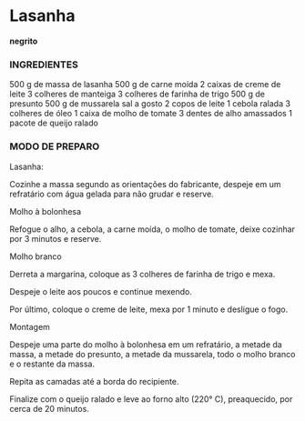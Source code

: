 # Lasanha
**negrito**

### INGREDIENTES
500 g de massa de lasanha
500 g de carne moída
2 caixas de creme de leite
3 colheres de manteiga
3 colheres de farinha de trigo
500 g de presunto
500 g de mussarela
sal a gosto
2 copos de leite
1 cebola ralada
3 colheres de óleo
1 caixa de molho de tomate
3 dentes de alho amassados
1 pacote de queijo ralado

### MODO DE PREPARO
Lasanha:

Cozinhe a massa segundo as orientações do fabricante, despeje em um refratário com água gelada para não grudar e reserve.

Molho à bolonhesa

Refogue o alho, a cebola, a carne moída, o molho de tomate, deixe cozinhar por 3 minutos e reserve.

Molho branco

Derreta a margarina, coloque as 3 colheres de farinha de trigo e mexa.

Despeje o leite aos poucos e continue mexendo.

Por último, coloque o creme de leite, mexa por 1 minuto e desligue o fogo.

Montagem

Despeje uma parte do molho à bolonhesa em um refratário, a metade da massa, a metade do presunto, a metade da mussarela, todo o molho branco e o restante da massa.

Repita as camadas até a borda do recipiente.

Finalize com o queijo ralado e leve ao forno alto (220° C), preaquecido, por cerca de 20 minutos.
